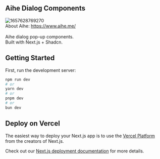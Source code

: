 ## Aihe Dialog Components
![1657628769270](https://github.com/user-attachments/assets/e96faeb2-023d-43d9-82bc-950fe6c287db) <br>
About Aihe: https://www.aihe.me/
<br>
<br>
Aihe dialog pop-up components. <br>
Built with Next.js + Shadcn.

## Getting Started

First, run the development server:

```bash
npm run dev
# or
yarn dev
# or
pnpm dev
# or
bun dev
```


## Deploy on Vercel

The easiest way to deploy your Next.js app is to use the [Vercel Platform](https://vercel.com/new?utm_medium=default-template&filter=next.js&utm_source=create-next-app&utm_campaign=create-next-app-readme) from the creators of Next.js.

Check out our [Next.js deployment documentation](https://nextjs.org/docs/deployment) for more details.
